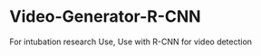 Video-Generator-R-CNN
=====================

For intubation research Use, Use with R-CNN for video detection
